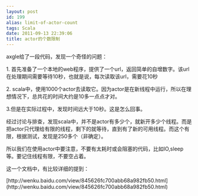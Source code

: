 ```yaml
---
layout: post
id: 199
alias: limit-of-actor-count
tags: Scala
date: 2011-09-13 22:39:06
title: actor的个数限制
---
```


axgle给了一段代码，发现一个奇怪的问题：
<p>1. 首先准备了一个本地的web程序，提供了一个url，返回简单的自增数字。该url在处理期间需要等待10秒，也就是说，每次读取该url，需要花10秒
<p>2. scala中，使用1000个actor去读取它。因为actor是在新线程中运行，所以在理想情况下，总共花的时间大约是10多一点点才对。
<p>3.但是在实际过程中，发现时间远大于10秒。这是怎么回事。
<p>经过讨论与排查，发现scala中，并不是actor有多少个，就新开多少个线程。而是把actor只代理给有限的线程，剩下的就等待，直到有了新的可用线程。而这个有限，根据测试，发现是250多个（非确定）。
<p>所以我们在使用actor中要注意，不要有太耗时或会阻塞的代码，比如IO,sleep等。要记住线程有限，不要空占着。
<p>这一个文档中，有比较详细的提到：
<p>[http://wenku.baidu.com/view/845626fc700abb68a982fb50.html](http://wenku.baidu.com/view/845626fc700abb68a982fb50.html)
